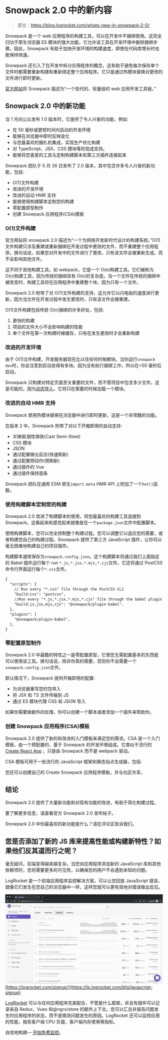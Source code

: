 # Snowpack 2.0 中的新内容

> 原文：<https://blog.logrocket.com/whats-new-in-snowpack-2-0/>

Snowpack 是一个 web 应用程序的构建工具，可以在开发中不捆绑使用。这完全归功于原生浏览器 ES 模块的强大功能，它允许该工具在开发环境中删除捆绑步骤。因此，Snowpack 有助于加快开发环境的构建速度，即使在代码库增长时也能保持快速。

Snowpack 还引入了在开发中拆分应用程序的概念，这有助于避免每次保存单个文件时都需要重新构建和重新绑定整个应用程序。它只是通过热模块替换对更改的文件进行即时更新。

[官方网站](https://snowpack.dev)将 Snowpack 描述为“一个现代的、轻量级的 web 应用开发工具链。”

## Snowpack 2.0 中的新功能

当 1 月向公众发布 1.0 版本时，它提供了令人兴奋的功能，例如:

*   在 50 毫秒或更短时间内启动的开发环境
*   能够在浏览器中即时反映变化
*   与您最喜欢的捆扎机集成，实现生产优化构建
*   对 TypeScript、JSX、CSS 模块等的现成支持。
*   能够将您喜爱的工具与定制构建脚本和第三方插件连接起来

Snowpack 团队于 5 月 26 日发布了 2.0 版本，其中包含许多令人兴奋的新功能，包括:

*   O(1)文件构建
*   改进的开发环境
*   改进的自动 HMR 支持
*   能够使用构建脚本定制您的构建
*   零配置原型制作
*   创建 Snowpack 应用程序(CSA)模板

### O(1)文件构建

官方网站将 snowpack 2.0 描述为“一个为网络开发新时代设计的构建系统。”O(1)文件构建只涉及重建或重新捆绑在开发过程中更改的文件，而不重建整个应用程序。换句话说，如果您对开发中的文件进行了更改，只有该文件会被重新生成，而不会影响其他文件。

这不同于其他构建工具，如 webpack，它是一个 O(n)构建工具。它们被称为 O(n)构建工具，因为传统的捆绑具有 O(n)的复杂度。当一个文件在传统的捆绑中被改变时，构建工具将在应用程序中重建整个块，因为只有一个文件。

Snowpack 2.0 附带了对 O(1)文件构建的支持，这允许它以闪电般的速度进行更新，因为当文件在开发过程中发生更改时，只有该文件会被重建。

O(1)文件构建包括传统 O(n)捆绑的许多好处，包括:

1.  更快的构建
2.  项目的文件大小不会影响构建的性能
3.  单个文件在第一次构建时被缓存，只有在发生更改时才会重新构建

### 改进的开发环境

由于 O(1)文件构建，开发服务器现在比以往任何时候都快。当你运行`snowpack dev`时，你会注意到启动变得有多快。因为没有执行捆绑工作，所以在<50 毫秒后启动。

Snowpack 只构建对特定页面至关重要的文件，而不管项目中包含多少文件。这是可能的，因为[动态导入](https://javascript.info/modules-dynamic-imports)，它将只在需要的时候加载一个模块。

### 改进的自动 HMR 支持

Snowpack 使用热模块替换在浏览器中进行即时更新，这是一个非常酷的功能。

在版本 2 中，Snowpack 附带了对以下开箱即用的自动支持:

*   半铸钢ˌ钢性铸铁(Cast Semi-Steel)
*   CSS 模块
*   JSON
*   通过配置做出反应(快速刷新)
*   通过配置预动作(预刷新)
*   通过插件的 Vue
*   通过插件保持苗条

Snowpack 团队在通用 ESM 原生`import.meta` HMR API 上附加了一个`hot()`函数。

### 使用构建脚本定制您的构建

Snowpack 2.0 改进了构建脚本的使用，将您最喜欢的构建工具连接到 Snowpack。这看起来和感觉起来就像是在一个`package.json`文件中配置脚本。

使用构建脚本，您可以完全控制整个构建过程。您可以调整它以适应您的需要，或者构建您自己的构建过程。Snowpack 提供了第三方 JavaScript 插件，让你可以毫无困难地构建自己的项目插件。

构建脚本通常保存为`snowpack.config.json`。这个构建脚本将通过我们上面指定的 Babel 插件运行每个 run `*.js,*.jsx,*.mjs,*.cjs`文件。它还将通过 PostCSS 命令行界面运行每个`*.css`文件。

```
{
  "scripts": {
    // Run every "*.css" file through the PostCSS CLI
    "build:css": "postcss",
    //Run every "*.js,*.jsx,*.mjs,*.cjs" file through the babel plugin
    "build:js,jsx,mjs,cjs": "@snowpack/plugin-babel",
  },
  "plugins": [
    "@snowpack/plugin-babel",
  ],
}

```

### 零配置原型制作

Snowpack 2.0 中最酷的特性之一是零配置原型，它使您无需配置基本的东西就可以使用该工具。换句话说，除非你真的需要，否则你不会需要一个`snowpack.config.json`文件。

默认情况下，Snowpack 提供开箱即用的配置:

*   为浏览器重写您的包导入
*   将 JSX 和 TS 文件传输到 JS
*   通过 ES 模块代理 CSS 和 JSON 导入

如果你需要做额外的处理，你可以创建一个脚本或者添加一个插件来帮助你。

### 创建 Snowpack 应用程序(CSA)模板

Snowpack 2.0 提供了新的和改进的入门模板来满足您的需求。CSA 是一个入门模板，由一个预配置的、基于 Snowpack 的开发环境组成。它类似于流行的 [Create React App](https://blog.logrocket.com/getting-started-with-create-react-app-d93147444a27/) ，只是由 Snowpack 而不是 webpack 驱动。

CSA 模板可用于一些流行的 JavaScript 框架和静态站点生成器，包括:

您还可以创建自己的 Create Snowpack 应用程序模板，并与社区共享。

## 结论

Snowpack 2.0 提供了大量新功能和对现有功能的改进，有助于简化构建过程。

要了解更多信息，请查看官方 Snowpack 2.0 发布帖子。

Snowpack 2.0 中你最喜欢的新功能是什么？请在评论区告诉我们。

## 您是否添加了新的 JS 库来提高性能或构建新特性？如果他们反其道而行之呢？

毫无疑问，前端变得越来越复杂。当您向应用程序添加新的 JavaScript 库和其他依赖项时，您将需要更多的可见性，以确保您的用户不会遇到未知的问题。

LogRocket 是一个前端应用程序监控解决方案，可以让您回放 JavaScript 错误，就像它们发生在您自己的浏览器中一样，这样您就可以更有效地对错误做出反应。

[![LogRocket Dashboard Free Trial Banner](img/e8a0ab42befa3b3b1ae08c1439527dc6.png)](https://lp.logrocket.com/blg/javascript-signup)[https://logrocket.com/signup/](https://lp.logrocket.com/blg/javascript-signup)

[LogRocket](https://lp.logrocket.com/blg/javascript-signup) 可以与任何应用程序完美配合，不管是什么框架，并且有插件可以记录来自 Redux、Vuex 和@ngrx/store 的额外上下文。您可以汇总并报告问题发生时应用程序的状态，而不是猜测问题发生的原因。LogRocket 还可以监控应用的性能，报告客户端 CPU 负载、客户端内存使用等指标。

自信地构建— [开始免费监控](https://lp.logrocket.com/blg/javascript-signup)。
